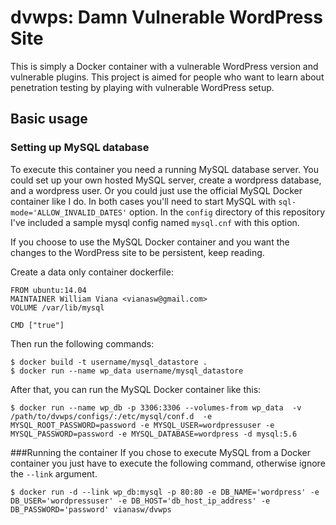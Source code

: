 # dvwps: Damn Vulnerable WordPress Site

This is simply a Docker container with a vulnerable WordPress version and vulnerable plugins. This project is aimed for people who want to learn about penetration testing by playing with vulnerable WordPress setup. 

## Basic usage
### Setting up MySQL database

To execute this container you need a running MySQL database server. You could set up your own hosted MySQL server, create a wordpress database, and a wordpress user. Or you could just use the official MySQL Docker container like I do. In both cases you'll need to start MySQL with `sql-mode='ALLOW_INVALID_DATES'` option. In the `config` directory of this repository I've included a sample mysql config named `mysql.cnf` with this option.

If you choose to use the MySQL Docker container and you want the changes to the WordPress site to be persistent, keep reading.

Create a data only container dockerfile:

```
FROM ubuntu:14.04
MAINTAINER William Viana <vianasw@gmail.com>
VOLUME /var/lib/mysql

CMD ["true"]
```

Then run the following commands:
```
$ docker build -t username/mysql_datastore .
$ docker run --name wp_data username/mysql_datastore
```

After that, you can run the MySQL Docker container like this:

```
$ docker run --name wp_db -p 3306:3306 --volumes-from wp_data  -v /path/to/dvwps/configs/:/etc/mysql/conf.d  -e MYSQL_ROOT_PASSWORD=password -e MYSQL_USER=wordpressuser -e MYSQL_PASSWORD=password -e MYSQL_DATABASE=wordpress -d mysql:5.6
```

###Running the container
If you chose to execute MySQL from a Docker container you just have to execute the following command, otherwise ignore the `--link` argument.

```
$ docker run -d --link wp_db:mysql -p 80:80 -e DB_NAME='wordpress' -e DB_USER='wordpressuser' -e DB_HOST='db_host_ip_address' -e DB_PASSWORD='password' vianasw/dvwps
```

